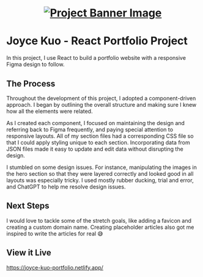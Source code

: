 <h1 align="center">
  <a href="">
    <img src="/react-p.svg" alt="Project Banner Image">
  </a>
</h1>

# Joyce Kuo - React Portfolio Project

In this project, I use React to build a portfolio website with a responsive Figma design to follow. 

## The Process

Throughout the development of this project, I adopted a component-driven approach. I began by outlining the overall structure and making sure I knew how all the elements were related. 

As I created each component, I focused on maintaining the design and referring back to Figma frequently, and paying special attention to responsive layouts. All of my section files had a corresponding CSS file so that I could apply styling unique to each section. Incorporating data from JSON files made it easy to update and edit data without disrupting the design.

I stumbled on some design issues. For instance, manipulating the images in the hero section so that they were layered correctly and looked good in all layouts was especially tricky. I used mostly rubber ducking, trial and error, and ChatGPT to help me resolve design issues. 

## Next Steps

I would love to tackle some of the stretch goals, like adding a favicon and creating a custom domain name. Creating placeholder articles also got me inspired to write the articles for real 😅

## View it Live
https://joyce-kuo-portfolio.netlify.app/